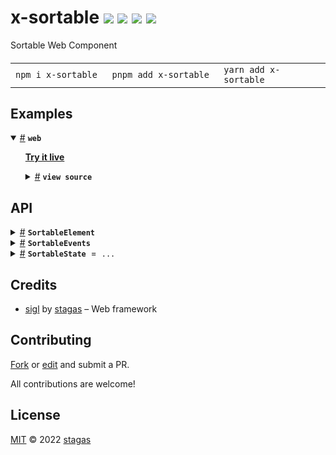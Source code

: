 <h1>
x-sortable <a href="https://npmjs.org/package/x-sortable"><img src="https://img.shields.io/badge/npm-v1.0.0-F00.svg?colorA=000"/></a> <a href="src"><img src="https://img.shields.io/badge/loc-107-FFF.svg?colorA=000"/></a> <a href="https://cdn.jsdelivr.net/npm/x-sortable@1.0.0/dist/x-sortable.min.js"><img src="https://img.shields.io/badge/brotli-16K-333.svg?colorA=000"/></a> <a href="LICENSE"><img src="https://img.shields.io/badge/license-MIT-F0B.svg?colorA=000"/></a>
</h1>

<p></p>

Sortable Web Component

<h4>
<table><tr><td title="Triple click to select and copy paste">
<code>npm i x-sortable </code>
</td><td title="Triple click to select and copy paste">
<code>pnpm add x-sortable </code>
</td><td title="Triple click to select and copy paste">
<code>yarn add x-sortable</code>
</td></tr></table>
</h4>

## Examples

<details id="example$web" title="web" open><summary><span><a href="#example$web">#</a></span>  <code><strong>web</strong></code></summary>  <ul>  <p><a href="https://stagas.github.io/x-sortable/example/web.html"><strong>Try it live</strong></a></p>  <details id="source$web" title="web source code" ><summary><span><a href="#source$web">#</a></span>  <code><strong>view source</strong></code></summary>  <a href="example/web.ts">example/web.ts</a>  <p>

```ts
import { SortableElement } from 'x-sortable'

const style = document.createElement('style')
document.head.appendChild(style)
style.textContent = /*css*/ `
x-sortable {
  display: flex;
  flex-flow: column nowrap;
}
button {
  padding: 10px;
  background: #444;
  color: #aaa;
  border: 2px solid #988;
}
`

customElements.define('x-sortable', SortableElement)

const sortable = new SortableElement()

sortable.vertical = true
// sortable.selector = 'button'

const items: any = []

for (let i = 0; i < 10; i++) {
  const btn = document.createElement('button')
  btn.textContent = '' + i
  items.push(btn)
  sortable.appendChild(btn)
}

document.body.appendChild(sortable)

sortable.onsortend = ({ detail: { oldIndex, newIndex } }) => {
  const item = items.splice(oldIndex, 1)[0]
  items.splice(newIndex, 0, item)
  for (const item of items)
    sortable.appendChild(item)
}
```

</p>
</details></ul></details>

## API

<p>  <details id="SortableElement$1" title="Class" ><summary><span><a href="#SortableElement$1">#</a></span>  <code><strong>SortableElement</strong></code>    </summary>  <a href="src/x-sortable.ts#L16">src/x-sortable.ts#L16</a>  <ul>        <p>  <details id="constructor$2" title="Constructor" ><summary><span><a href="#constructor$2">#</a></span>  <code><strong>constructor</strong></code><em>()</em>    </summary>    <ul>    <p>  <details id="new SortableElement$3" title="ConstructorSignature" ><summary><span><a href="#new SortableElement$3">#</a></span>  <code><strong>new SortableElement</strong></code><em>()</em>    </summary>    <ul><p><a href="#SortableElement$1">SortableElement</a></p>        </ul></details></p>    </ul></details><details id="$$88" title="Property" ><summary><span><a href="#$$88">#</a></span>  <code><strong>$</strong></code>    </summary>  <a href="src/work/stagas/sigl/dist/types/sigl.d.ts#L25">src/work/stagas/sigl/dist/types/sigl.d.ts#L25</a>  <ul><p><span>Context</span>&lt;<a href="#SortableElement$1">SortableElement</a> &amp; <span>JsxContext</span>&lt;<a href="#SortableElement$1">SortableElement</a>&gt; &amp; <span>Omit</span>&lt;{<p>    <details id="ctor$92" title="Parameter" ><summary><span><a href="#ctor$92">#</a></span>  <code><strong>ctor</strong></code>    </summary>    <ul><p><span>Class</span>&lt;<a href="#T$45">T</a>&gt;</p>        </ul></details>  <p><strong></strong>&lt;<span>T</span>&gt;<em>(ctor)</em>  &nbsp;=&gt;  <ul><span>CleanClass</span>&lt;<a href="#T$45">T</a>&gt;</ul></p>  <details id="ctx$107" title="Parameter" ><summary><span><a href="#ctx$107">#</a></span>  <code><strong>ctx</strong></code>    </summary>    <ul><p><a href="#T$60">T</a> | <span>Class</span>&lt;<a href="#T$60">T</a>&gt;</p>        </ul></details>  <p><strong></strong>&lt;<span>T</span>&gt;<em>(ctx)</em>  &nbsp;=&gt;  <ul><span>Wrapper</span>&lt;<a href="#T$60">T</a>&gt;</ul></p></p>} &amp; <span>__module</span> &amp; {<p>  <details id="Boolean$111" title="Property" ><summary><span><a href="#Boolean$111">#</a></span>  <code><strong>Boolean</strong></code>    </summary>  <a href="src/work/stagas/sigl/dist/types/index.d.ts#L9">src/work/stagas/sigl/dist/types/index.d.ts#L9</a>  <ul><p>undefined | boolean</p>        </ul></details><details id="Number$110" title="Property" ><summary><span><a href="#Number$110">#</a></span>  <code><strong>Number</strong></code>    </summary>  <a href="src/work/stagas/sigl/dist/types/index.d.ts#L8">src/work/stagas/sigl/dist/types/index.d.ts#L8</a>  <ul><p>undefined | number</p>        </ul></details><details id="String$109" title="Property" ><summary><span><a href="#String$109">#</a></span>  <code><strong>String</strong></code>    </summary>  <a href="src/work/stagas/sigl/dist/types/index.d.ts#L7">src/work/stagas/sigl/dist/types/index.d.ts#L7</a>  <ul><p>undefined | string</p>        </ul></details></p>}, <code>"transition"</code>&gt;&gt;</p>        </ul></details><details id="context$112" title="Property" ><summary><span><a href="#context$112">#</a></span>  <code><strong>context</strong></code>    </summary>  <a href="src/work/stagas/sigl/dist/types/sigl.d.ts#L26">src/work/stagas/sigl/dist/types/sigl.d.ts#L26</a>  <ul><p><span>ContextClass</span>&lt;<a href="#SortableElement$1">SortableElement</a> &amp; <span>JsxContext</span>&lt;<a href="#SortableElement$1">SortableElement</a>&gt; &amp; <span>Omit</span>&lt;{<p>    <details id="ctor$116" title="Parameter" ><summary><span><a href="#ctor$116">#</a></span>  <code><strong>ctor</strong></code>    </summary>    <ul><p><span>Class</span>&lt;<a href="#T$45">T</a>&gt;</p>        </ul></details>  <p><strong></strong>&lt;<span>T</span>&gt;<em>(ctor)</em>  &nbsp;=&gt;  <ul><span>CleanClass</span>&lt;<a href="#T$45">T</a>&gt;</ul></p>  <details id="ctx$131" title="Parameter" ><summary><span><a href="#ctx$131">#</a></span>  <code><strong>ctx</strong></code>    </summary>    <ul><p><a href="#T$60">T</a> | <span>Class</span>&lt;<a href="#T$60">T</a>&gt;</p>        </ul></details>  <p><strong></strong>&lt;<span>T</span>&gt;<em>(ctx)</em>  &nbsp;=&gt;  <ul><span>Wrapper</span>&lt;<a href="#T$60">T</a>&gt;</ul></p></p>} &amp; <span>__module</span> &amp; {<p>  <details id="Boolean$135" title="Property" ><summary><span><a href="#Boolean$135">#</a></span>  <code><strong>Boolean</strong></code>    </summary>  <a href="src/work/stagas/sigl/dist/types/index.d.ts#L9">src/work/stagas/sigl/dist/types/index.d.ts#L9</a>  <ul><p>undefined | boolean</p>        </ul></details><details id="Number$134" title="Property" ><summary><span><a href="#Number$134">#</a></span>  <code><strong>Number</strong></code>    </summary>  <a href="src/work/stagas/sigl/dist/types/index.d.ts#L8">src/work/stagas/sigl/dist/types/index.d.ts#L8</a>  <ul><p>undefined | number</p>        </ul></details><details id="String$133" title="Property" ><summary><span><a href="#String$133">#</a></span>  <code><strong>String</strong></code>    </summary>  <a href="src/work/stagas/sigl/dist/types/index.d.ts#L7">src/work/stagas/sigl/dist/types/index.d.ts#L7</a>  <ul><p>undefined | string</p>        </ul></details></p>}, <code>"transition"</code>&gt;&gt;</p>        </ul></details><details id="dispatch$66" title="Property" ><summary><span><a href="#dispatch$66">#</a></span>  <code><strong>dispatch</strong></code>    </summary>  <a href="src/work/stagas/sigl/dist/types/events.d.ts#L4">src/work/stagas/sigl/dist/types/events.d.ts#L4</a>  <ul><p><span>Dispatch</span>&lt;<details id="__type$67" title="Function" ><summary><span><a href="#__type$67">#</a></span>  <em>(name, detail, init)</em>    </summary>    <ul>    <p>    <details id="name$71" title="Parameter" ><summary><span><a href="#name$71">#</a></span>  <code><strong>name</strong></code>    </summary>    <ul><p><span>Event</span> | <span>Narrow</span>&lt;<a href="#K$69">K</a>, string&gt;</p>        </ul></details><details id="detail$72" title="Parameter" ><summary><span><a href="#detail$72">#</a></span>  <code><strong>detail</strong></code>    </summary>    <ul><p><a href="#E$70">E</a></p>        </ul></details><details id="init$73" title="Parameter" ><summary><span><a href="#init$73">#</a></span>  <code><strong>init</strong></code>    </summary>    <ul><p><span>CustomEventInit</span>&lt;any&gt;</p>        </ul></details>  <p><strong></strong>&lt;<span>K</span>, <span>E</span>&gt;<em>(name, detail, init)</em>  &nbsp;=&gt;  <ul>any</ul></p></p>    </ul></details>&gt;</p>        </ul></details><details id="dragElementImage$36" title="Property" ><summary><span><a href="#dragElementImage$36">#</a></span>  <code><strong>dragElementImage</strong></code>    </summary>  <a href="src/x-sortable.ts#L30">src/x-sortable.ts#L30</a>  <ul><p><span>HTMLElement</span></p>        </ul></details><details id="host$87" title="Property" ><summary><span><a href="#host$87">#</a></span>  <code><strong>host</strong></code>    </summary>  <a href="src/work/stagas/sigl/dist/types/sigl.d.ts#L24">src/work/stagas/sigl/dist/types/sigl.d.ts#L24</a>  <ul><p><a href="#SortableElement$1">SortableElement</a></p>        </ul></details><details id="item$34" title="Property" ><summary><span><a href="#item$34">#</a></span>  <code><strong>item</strong></code>    </summary>  <a href="src/x-sortable.ts#L25">src/x-sortable.ts#L25</a>  <ul><p><span>HTMLElement</span></p>        </ul></details><details id="itemPrevDisplay$35" title="Property" ><summary><span><a href="#itemPrevDisplay$35">#</a></span>  <code><strong>itemPrevDisplay</strong></code>    </summary>  <a href="src/x-sortable.ts#L28">src/x-sortable.ts#L28</a>  <ul><p>string</p>        </ul></details><details id="items$33" title="Property" ><summary><span><a href="#items$33">#</a></span>  <code><strong>items</strong></code>  <span><span>&nbsp;=&nbsp;</span>  <code>...</code></span>  </summary>  <a href="src/x-sortable.ts#L24">src/x-sortable.ts#L24</a>  <ul><p><span>HTMLElement</span>  []</p>        </ul></details><details id="onDragEnd$38" title="Property" ><summary><span><a href="#onDragEnd$38">#</a></span>  <code><strong>onDragEnd</strong></code>    </summary>  <a href="src/x-sortable.ts#L33">src/x-sortable.ts#L33</a>  <ul><p><span>EventHandler</span>&lt;<span>HTMLElement</span>, <span>DragEvent</span>&gt;</p>        </ul></details><details id="onDragOver$39" title="Property" ><summary><span><a href="#onDragOver$39">#</a></span>  <code><strong>onDragOver</strong></code>    </summary>  <a href="src/x-sortable.ts#L34">src/x-sortable.ts#L34</a>  <ul><p><span>EventHandler</span>&lt;<a href="#SortableElement$1">SortableElement</a>, <span>DragEvent</span>&gt;</p>        </ul></details><details id="onDragStart$37" title="Property" ><summary><span><a href="#onDragStart$37">#</a></span>  <code><strong>onDragStart</strong></code>    </summary>  <a href="src/x-sortable.ts#L32">src/x-sortable.ts#L32</a>  <ul><p><span>EventHandler</span>&lt;<span>HTMLElement</span>, <span>DragEvent</span>&gt;</p>        </ul></details><details id="onmounted$78" title="Property" ><summary><span><a href="#onmounted$78">#</a></span>  <code><strong>onmounted</strong></code>    </summary>    <ul><p><span>EventHandler</span>&lt;<a href="#SortableElement$1">SortableElement</a>, <span>CustomEvent</span>&lt;any&gt;&gt;</p>        </ul></details><details id="onsortend$83" title="Property" ><summary><span><a href="#onsortend$83">#</a></span>  <code><strong>onsortend</strong></code>    </summary>    <ul><p><span>EventHandler</span>&lt;<a href="#SortableElement$1">SortableElement</a>, <span>CustomEvent</span>&lt;{<p>  <details id="newIndex$86" title="Property" ><summary><span><a href="#newIndex$86">#</a></span>  <code><strong>newIndex</strong></code>    </summary>  <a href="src/x-sortable.ts#L7">src/x-sortable.ts#L7</a>  <ul><p>number</p>        </ul></details><details id="oldIndex$85" title="Property" ><summary><span><a href="#oldIndex$85">#</a></span>  <code><strong>oldIndex</strong></code>    </summary>  <a href="src/x-sortable.ts#L7">src/x-sortable.ts#L7</a>  <ul><p>number</p>        </ul></details></p>}&gt;&gt;</p>        </ul></details><details id="onsortstart$80" title="Property" ><summary><span><a href="#onsortstart$80">#</a></span>  <code><strong>onsortstart</strong></code>    </summary>    <ul><p><span>EventHandler</span>&lt;<a href="#SortableElement$1">SortableElement</a>, <span>CustomEvent</span>&lt;{<p>  <details id="currentIndex$82" title="Property" ><summary><span><a href="#currentIndex$82">#</a></span>  <code><strong>currentIndex</strong></code>    </summary>  <a href="src/x-sortable.ts#L6">src/x-sortable.ts#L6</a>  <ul><p>number</p>        </ul></details></p>}&gt;&gt;</p>        </ul></details><details id="onunmounted$79" title="Property" ><summary><span><a href="#onunmounted$79">#</a></span>  <code><strong>onunmounted</strong></code>    </summary>    <ul><p><span>EventHandler</span>&lt;<a href="#SortableElement$1">SortableElement</a>, <span>CustomEvent</span>&lt;any&gt;&gt;</p>        </ul></details><details id="placeholder$32" title="Property" ><summary><span><a href="#placeholder$32">#</a></span>  <code><strong>placeholder</strong></code>    </summary>  <a href="src/x-sortable.ts#L22">src/x-sortable.ts#L22</a>  <ul><p><span>HTMLElement</span></p>        </ul></details><details id="root$4" title="Property" ><summary><span><a href="#root$4">#</a></span>  <code><strong>root</strong></code>  <span><span>&nbsp;=&nbsp;</span>  <code>...</code></span>  </summary>  <a href="src/x-sortable.ts#L17">src/x-sortable.ts#L17</a>  <ul><p><span>ShadowRoot</span></p>        </ul></details><details id="state$5" title="Property" ><summary><span><a href="#state$5">#</a></span>  <code><strong>state</strong></code>  <span><span>&nbsp;=&nbsp;</span>  <code>...</code></span>  </summary>  <a href="src/x-sortable.ts#L19">src/x-sortable.ts#L19</a>  <ul><p><span>State</span>&lt;<a href="#SortableElement$1">SortableElement</a>, {<p>  <details id="Idle$7" title="Property" ><summary><span><a href="#Idle$7">#</a></span>  <code><strong>Idle</strong></code>  <span><span>&nbsp;=&nbsp;</span>  <code>'idle'</code></span>  </summary>    <ul><p><code>"idle"</code></p>        </ul></details><details id="Sort$8" title="Property" ><summary><span><a href="#Sort$8">#</a></span>  <code><strong>Sort</strong></code>  <span><span>&nbsp;=&nbsp;</span>  <code>'sort'</code></span>  </summary>    <ul><p><code>"sort"</code></p>        </ul></details></p>}, <code>"idle"</code> | <code>"sort"</code>&gt; &amp; <span>EventMethods</span>&lt;<a href="#SortableElement$1">SortableElement</a>, {<p>  <details id="idlecancel$14" title="Property" ><summary><span><a href="#idlecancel$14">#</a></span>  <code><strong>idlecancel</strong></code>    </summary>    <ul><p><span>CustomEvent</span>&lt;any&gt;</p>        </ul></details><details id="idleend$13" title="Property" ><summary><span><a href="#idleend$13">#</a></span>  <code><strong>idleend</strong></code>    </summary>    <ul><p><span>CustomEvent</span>&lt;any&gt;</p>        </ul></details><details id="idlepause$16" title="Property" ><summary><span><a href="#idlepause$16">#</a></span>  <code><strong>idlepause</strong></code>    </summary>    <ul><p><span>CustomEvent</span>&lt;any&gt;</p>        </ul></details><details id="idleresume$18" title="Property" ><summary><span><a href="#idleresume$18">#</a></span>  <code><strong>idleresume</strong></code>    </summary>    <ul><p><span>CustomEvent</span>&lt;any&gt;</p>        </ul></details><details id="idlestart$12" title="Property" ><summary><span><a href="#idlestart$12">#</a></span>  <code><strong>idlestart</strong></code>    </summary>    <ul><p><span>CustomEvent</span>&lt;any&gt;</p>        </ul></details><details id="sortcancel$15" title="Property" ><summary><span><a href="#sortcancel$15">#</a></span>  <code><strong>sortcancel</strong></code>    </summary>    <ul><p><span>CustomEvent</span>&lt;any&gt;</p>        </ul></details><details id="sortend$11" title="Property" ><summary><span><a href="#sortend$11">#</a></span>  <code><strong>sortend</strong></code>    </summary>    <ul><p><span>CustomEvent</span>&lt;any&gt;</p>        </ul></details><details id="sortpause$17" title="Property" ><summary><span><a href="#sortpause$17">#</a></span>  <code><strong>sortpause</strong></code>    </summary>    <ul><p><span>CustomEvent</span>&lt;any&gt;</p>        </ul></details><details id="sortresume$19" title="Property" ><summary><span><a href="#sortresume$19">#</a></span>  <code><strong>sortresume</strong></code>    </summary>    <ul><p><span>CustomEvent</span>&lt;any&gt;</p>        </ul></details><details id="sortstart$10" title="Property" ><summary><span><a href="#sortstart$10">#</a></span>  <code><strong>sortstart</strong></code>    </summary>    <ul><p><span>CustomEvent</span>&lt;any&gt;</p>        </ul></details></p>}&gt; &amp; <span>InlineEventMap</span>&lt;<a href="#SortableElement$1">SortableElement</a>, {<p>  <details id="idlecancel$25" title="Property" ><summary><span><a href="#idlecancel$25">#</a></span>  <code><strong>idlecancel</strong></code>    </summary>    <ul><p><span>CustomEvent</span>&lt;any&gt;</p>        </ul></details><details id="idleend$24" title="Property" ><summary><span><a href="#idleend$24">#</a></span>  <code><strong>idleend</strong></code>    </summary>    <ul><p><span>CustomEvent</span>&lt;any&gt;</p>        </ul></details><details id="idlepause$27" title="Property" ><summary><span><a href="#idlepause$27">#</a></span>  <code><strong>idlepause</strong></code>    </summary>    <ul><p><span>CustomEvent</span>&lt;any&gt;</p>        </ul></details><details id="idleresume$29" title="Property" ><summary><span><a href="#idleresume$29">#</a></span>  <code><strong>idleresume</strong></code>    </summary>    <ul><p><span>CustomEvent</span>&lt;any&gt;</p>        </ul></details><details id="idlestart$23" title="Property" ><summary><span><a href="#idlestart$23">#</a></span>  <code><strong>idlestart</strong></code>    </summary>    <ul><p><span>CustomEvent</span>&lt;any&gt;</p>        </ul></details><details id="sortcancel$26" title="Property" ><summary><span><a href="#sortcancel$26">#</a></span>  <code><strong>sortcancel</strong></code>    </summary>    <ul><p><span>CustomEvent</span>&lt;any&gt;</p>        </ul></details><details id="sortend$22" title="Property" ><summary><span><a href="#sortend$22">#</a></span>  <code><strong>sortend</strong></code>    </summary>    <ul><p><span>CustomEvent</span>&lt;any&gt;</p>        </ul></details><details id="sortpause$28" title="Property" ><summary><span><a href="#sortpause$28">#</a></span>  <code><strong>sortpause</strong></code>    </summary>    <ul><p><span>CustomEvent</span>&lt;any&gt;</p>        </ul></details><details id="sortresume$30" title="Property" ><summary><span><a href="#sortresume$30">#</a></span>  <code><strong>sortresume</strong></code>    </summary>    <ul><p><span>CustomEvent</span>&lt;any&gt;</p>        </ul></details><details id="sortstart$21" title="Property" ><summary><span><a href="#sortstart$21">#</a></span>  <code><strong>sortstart</strong></code>    </summary>    <ul><p><span>CustomEvent</span>&lt;any&gt;</p>        </ul></details></p>}&gt;</p>        </ul></details><details id="vertical$31" title="Property" ><summary><span><a href="#vertical$31">#</a></span>  <code><strong>vertical</strong></code>  <span><span>&nbsp;=&nbsp;</span>  <code>false</code></span>  </summary>  <a href="src/x-sortable.ts#L20">src/x-sortable.ts#L20</a>  <ul><p>boolean</p>        </ul></details><details id="created$136" title="Method" ><summary><span><a href="#created$136">#</a></span>  <code><strong>created</strong></code><em>(ctx)</em>    </summary>    <ul>    <p>    <details id="ctx$138" title="Parameter" ><summary><span><a href="#ctx$138">#</a></span>  <code><strong>ctx</strong></code>    </summary>    <ul><p><span>Context</span>&lt;<a href="#SortableElement$1">SortableElement</a> &amp; <span>JsxContext</span>&lt;<a href="#SortableElement$1">SortableElement</a>&gt; &amp; <span>Omit</span>&lt;{<p>    <details id="ctor$142" title="Parameter" ><summary><span><a href="#ctor$142">#</a></span>  <code><strong>ctor</strong></code>    </summary>    <ul><p><span>Class</span>&lt;<a href="#T$45">T</a>&gt;</p>        </ul></details>  <p><strong></strong>&lt;<span>T</span>&gt;<em>(ctor)</em>  &nbsp;=&gt;  <ul><span>CleanClass</span>&lt;<a href="#T$45">T</a>&gt;</ul></p>  <details id="ctx$157" title="Parameter" ><summary><span><a href="#ctx$157">#</a></span>  <code><strong>ctx</strong></code>    </summary>    <ul><p><a href="#T$60">T</a> | <span>Class</span>&lt;<a href="#T$60">T</a>&gt;</p>        </ul></details>  <p><strong></strong>&lt;<span>T</span>&gt;<em>(ctx)</em>  &nbsp;=&gt;  <ul><span>Wrapper</span>&lt;<a href="#T$60">T</a>&gt;</ul></p></p>} &amp; <span>__module</span> &amp; {<p>  <details id="Boolean$161" title="Property" ><summary><span><a href="#Boolean$161">#</a></span>  <code><strong>Boolean</strong></code>    </summary>  <a href="src/work/stagas/sigl/dist/types/index.d.ts#L9">src/work/stagas/sigl/dist/types/index.d.ts#L9</a>  <ul><p>undefined | boolean</p>        </ul></details><details id="Number$160" title="Property" ><summary><span><a href="#Number$160">#</a></span>  <code><strong>Number</strong></code>    </summary>  <a href="src/work/stagas/sigl/dist/types/index.d.ts#L8">src/work/stagas/sigl/dist/types/index.d.ts#L8</a>  <ul><p>undefined | number</p>        </ul></details><details id="String$159" title="Property" ><summary><span><a href="#String$159">#</a></span>  <code><strong>String</strong></code>    </summary>  <a href="src/work/stagas/sigl/dist/types/index.d.ts#L7">src/work/stagas/sigl/dist/types/index.d.ts#L7</a>  <ul><p>undefined | string</p>        </ul></details></p>}, <code>"transition"</code>&gt;&gt;</p>        </ul></details>  <p><strong>created</strong><em>(ctx)</em>  &nbsp;=&gt;  <ul>void</ul></p></p>    </ul></details><details id="mounted$40" title="Method" ><summary><span><a href="#mounted$40">#</a></span>  <code><strong>mounted</strong></code><em>($)</em>    </summary>  <a href="src/x-sortable.ts#L36">src/x-sortable.ts#L36</a>  <ul>    <p>    <details id="$$42" title="Parameter" ><summary><span><a href="#$$42">#</a></span>  <code><strong>$</strong></code>    </summary>    <ul><p><span>Context</span>&lt;<a href="#SortableElement$1">SortableElement</a> &amp; <span>JsxContext</span>&lt;<a href="#SortableElement$1">SortableElement</a>&gt; &amp; <span>Omit</span>&lt;{<p>    <details id="ctor$46" title="Parameter" ><summary><span><a href="#ctor$46">#</a></span>  <code><strong>ctor</strong></code>    </summary>    <ul><p><span>Class</span>&lt;<a href="#T$45">T</a>&gt;</p>        </ul></details>  <p><strong></strong>&lt;<span>T</span>&gt;<em>(ctor)</em>  &nbsp;=&gt;  <ul><span>CleanClass</span>&lt;<a href="#T$45">T</a>&gt;</ul></p>  <details id="ctx$61" title="Parameter" ><summary><span><a href="#ctx$61">#</a></span>  <code><strong>ctx</strong></code>    </summary>    <ul><p><a href="#T$60">T</a> | <span>Class</span>&lt;<a href="#T$60">T</a>&gt;</p>        </ul></details>  <p><strong></strong>&lt;<span>T</span>&gt;<em>(ctx)</em>  &nbsp;=&gt;  <ul><span>Wrapper</span>&lt;<a href="#T$60">T</a>&gt;</ul></p></p>} &amp; <span>__module</span> &amp; {<p>  <details id="Boolean$65" title="Property" ><summary><span><a href="#Boolean$65">#</a></span>  <code><strong>Boolean</strong></code>    </summary>  <a href="src/work/stagas/sigl/dist/types/index.d.ts#L9">src/work/stagas/sigl/dist/types/index.d.ts#L9</a>  <ul><p>undefined | boolean</p>        </ul></details><details id="Number$64" title="Property" ><summary><span><a href="#Number$64">#</a></span>  <code><strong>Number</strong></code>    </summary>  <a href="src/work/stagas/sigl/dist/types/index.d.ts#L8">src/work/stagas/sigl/dist/types/index.d.ts#L8</a>  <ul><p>undefined | number</p>        </ul></details><details id="String$63" title="Property" ><summary><span><a href="#String$63">#</a></span>  <code><strong>String</strong></code>    </summary>  <a href="src/work/stagas/sigl/dist/types/index.d.ts#L7">src/work/stagas/sigl/dist/types/index.d.ts#L7</a>  <ul><p>undefined | string</p>        </ul></details></p>}, <code>"transition"</code>&gt;&gt;</p>        </ul></details>  <p><strong>mounted</strong><em>($)</em>  &nbsp;=&gt;  <ul>void</ul></p></p>    </ul></details><details id="on$74" title="Method" ><summary><span><a href="#on$74">#</a></span>  <code><strong>on</strong></code><em>(name)</em>    </summary>    <ul>    <p>    <details id="name$77" title="Parameter" ><summary><span><a href="#name$77">#</a></span>  <code><strong>name</strong></code>    </summary>    <ul><p><a href="#K$76">K</a></p>        </ul></details>  <p><strong>on</strong>&lt;<span>K</span>&gt;<em>(name)</em>  &nbsp;=&gt;  <ul><span>On</span>&lt;<span>Fn</span>&lt;[  <span>EventHandler</span>&lt;<a href="#SortableElement$1">SortableElement</a>, <span>LifecycleEvents</span> &amp; <a href="#SortableEvents$164">SortableEvents</a>  [<a href="#K$76">K</a>]&gt;  ], <span>Off</span>&gt;&gt;</ul></p></p>    </ul></details><details id="toJSON$162" title="Method" ><summary><span><a href="#toJSON$162">#</a></span>  <code><strong>toJSON</strong></code><em>()</em>    </summary>    <ul>    <p>      <p><strong>toJSON</strong><em>()</em>  &nbsp;=&gt;  <ul><span>Pick</span>&lt;<a href="#SortableElement$1">SortableElement</a>, keyof     <a href="#SortableElement$1">SortableElement</a>&gt;</ul></p></p>    </ul></details></p></ul></details><details id="SortableEvents$164" title="TypeAlias" ><summary><span><a href="#SortableEvents$164">#</a></span>  <code><strong>SortableEvents</strong></code>    </summary>  <a href="src/x-sortable.ts#L5">src/x-sortable.ts#L5</a>  <ul><p>{<p>  <details id="sortend$169" title="Property" ><summary><span><a href="#sortend$169">#</a></span>  <code><strong>sortend</strong></code>    </summary>  <a href="src/x-sortable.ts#L7">src/x-sortable.ts#L7</a>  <ul><p><span>CustomEvent</span>&lt;{<p>  <details id="newIndex$172" title="Property" ><summary><span><a href="#newIndex$172">#</a></span>  <code><strong>newIndex</strong></code>    </summary>  <a href="src/x-sortable.ts#L7">src/x-sortable.ts#L7</a>  <ul><p>number</p>        </ul></details><details id="oldIndex$171" title="Property" ><summary><span><a href="#oldIndex$171">#</a></span>  <code><strong>oldIndex</strong></code>    </summary>  <a href="src/x-sortable.ts#L7">src/x-sortable.ts#L7</a>  <ul><p>number</p>        </ul></details></p>}&gt;</p>        </ul></details><details id="sortstart$166" title="Property" ><summary><span><a href="#sortstart$166">#</a></span>  <code><strong>sortstart</strong></code>    </summary>  <a href="src/x-sortable.ts#L6">src/x-sortable.ts#L6</a>  <ul><p><span>CustomEvent</span>&lt;{<p>  <details id="currentIndex$168" title="Property" ><summary><span><a href="#currentIndex$168">#</a></span>  <code><strong>currentIndex</strong></code>    </summary>  <a href="src/x-sortable.ts#L6">src/x-sortable.ts#L6</a>  <ul><p>number</p>        </ul></details></p>}&gt;</p>        </ul></details></p>}</p>        </ul></details><details id="SortableState$173" title="Variable" ><summary><span><a href="#SortableState$173">#</a></span>  <code><strong>SortableState</strong></code>  <span><span>&nbsp;=&nbsp;</span>  <code>...</code></span>  </summary>  <a href="src/x-sortable.ts#L10">src/x-sortable.ts#L10</a>  <ul><p>{<p>  <details id="Idle$175" title="Property" ><summary><span><a href="#Idle$175">#</a></span>  <code><strong>Idle</strong></code>  <span><span>&nbsp;=&nbsp;</span>  <code>'idle'</code></span>  </summary>    <ul><p><code>"idle"</code></p>        </ul></details><details id="Sort$176" title="Property" ><summary><span><a href="#Sort$176">#</a></span>  <code><strong>Sort</strong></code>  <span><span>&nbsp;=&nbsp;</span>  <code>'sort'</code></span>  </summary>    <ul><p><code>"sort"</code></p>        </ul></details></p>}</p>        </ul></details></p>

## Credits

- [sigl](https://npmjs.org/package/sigl) by [stagas](https://github.com/stagas) &ndash; Web framework

## Contributing

[Fork](https://github.com/stagas/x-sortable/fork) or [edit](https://github.dev/stagas/x-sortable) and submit a PR.

All contributions are welcome!

## License

<a href="LICENSE">MIT</a> &copy; 2022 [stagas](https://github.com/stagas)
